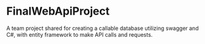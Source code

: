 # FinalWebApiProject
A team project shared for creating a callable database utilizing swagger and C#, with entity framework to make API calls and requests.
